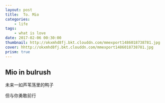 ```yaml
---
layout: post
title:  To. Mio
categories:
    - life
tags:
    - what is love
date: 2017-02-06 00:30:00
thumbnail: http://okxmhd8fj.bkt.clouddn.com/mmexport1486018738781.jpg
cover: hhttp://okxmhd8fj.bkt.clouddn.com/mmexport1486018738781.jpg
prism: true
---
```


## Mio in bulrush

未来一如芦苇荡里的鸭子

但与你勇敢前行





